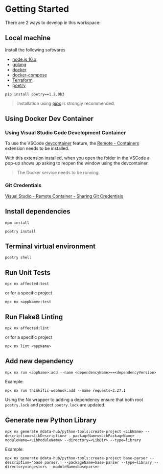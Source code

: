 # Getting Started

There are 2 ways to develop in this workspace:

## Local machine

Install the following softwares

- [node.js 16.x](https://nodejs.org/en/download/)
- [golang](https://golang.google.cn/)
- [docker](https://www.docker.com/)
- [docker-compose](https://www.docker.com/)
- [Terraform](https://www.terraform.io/)
- [poetry](https://pypi.org/project/poetry/1.2.0b2/)


```shell
pip install poetry==1.2.0b3
```

> Installation using [pipx](https://pypa.github.io/pipx/installation/) is strongly recommended.


## Using Docker Dev Container

### Using Visual Studio Code Development Container

To use the VSCode [devcontainer](https://code.visualstudio.com/docs/remote/containers) feature, the [Remote - Containers](https://marketplace.visualstudio.com/items?itemName=ms-vscode-remote.remote-containers) extension needs to be installed.

With this extension installed, when you open the folder in the VSCode a pop-up shows up asking to reopen the window using the devcontainer.

> The Docker service needs to be running.

### Git Credentials

[Visual Studio - Remote Container - Sharing Git Credentials](https://code.visualstudio.com/docs/remote/containers#_sharing-git-credentials-with-your-container)


## Install dependencies

```shell
npm install
```

```shell
poetry install
```

## Terminal virtual environment

```shell
poetry shell
```

## Run Unit Tests

```shell
npx nx affected:test
```

or for a specific project

```shell
npx nx <appName>:test
```

## Run Flake8 Linting

```shell
npx nx affected:lint
```

or for a specific project

```shell
npx nx lint <appName>
```

## Add new dependency

```shell
npx nx run <appName>:add --name <dependencyName>==<dependencyVersion>
```

Example:

```shell
npx nx run thinkific-webhook:add --name requests=2.27.1
```

Using the Nx wrapper to adding a dependency ensure that both root `poetry.lock` and project `poetry.lock` are updated.

## Generate new Python Library

```shell
npx nx generate @data-hub/python-tools:create-project <LibName> --description=<LibDescription> --packageName=<LibPackageName> --moduleName=<LibModuleName> --directory=<LibDir> --type=library
```

Example:

```shell
npx nx generate @data-hub/python-tools:create-project base-parser --description='base parser.' --packageName=base-parser --type=library --directory=ingestors --moduleName=baseparser
```
